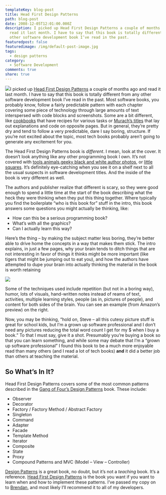 ```yaml
---
templateKey: blog-post
title: Head First Design Patterns
path: blog-post
date: 2008-12-05T12:01:00.000Z
description: I picked up Head First Design Patterns a couple of months ago and
  read it last month. I have to say that this book is totally different from any
  other software development book I’ve read in the past.
featuredpost: false
featuredimage: /img/default-post-image.jpg
tags:
  - design patterns
category:
  - Software Development
comments: true
share: true
---
```

[![](https://images.amazon.com/images/P/0596007124.01.MZZZZZZZ.jpg)![](<>)](http://www.amazon.com/exec/obidos/ASIN/0596007124/aspalliancecom)I picked up [Head First Design Patterns](http://www.amazon.com/exec/obidos/ASIN/0596007124/aspalliancecom) a couple of months ago and read it last month. I have to say that this book is totally different from any other software development book I’ve read in the past. Most software books, you probably know, follow a fairly predictable pattern with each chapter covering some piece of technology through large amounts of text interspersed with code blocks and screenshots. Some are a bit different, like [cookbooks](http://aspalliance.com/cookbook) that have recipes for various tasks or [Murach’s titles](https://ardalis.com/review-murach-asp-net-3-5-programming-with-vb) that lay out explanations and code on opposite pages. But in general, they’re pretty dry and tend to follow a very predictable, dare I say boring, structure. If you’re not excited about the topic, most tech books probably aren’t going to generate any excitement for you.

The Head First Design Patterns book is *different*. I mean, look at the cover. It doesn’t look anything like any other programming book I own. It’s not covered with [tools](http://www.amazon.com/s/ref=nb_ss_gw?url=search-alias%3Daps&field-keywords=microsoft+press&x=0&y=0),[animals](http://oreilly.com/),[geeky black and white author photos](http://www.wrox.com/WileyCDA/WroxTitle/Beginning-ASP-NET-2-0-AJAX.productCd-0470112832.html), or [little squares](http://www.amazon.com/Essential-ASP-NET-Examples-Microsoft-Development/dp/0201760401). It’s definitely eye-catching when you see it on a shelf next to all the usual suspects in software development titles. And the inside of the book is very different as well.

The authors and publisher realize that different is scary, so they were good enough to spend a little time at the start of the book describing what the heck they were thinking when they put this thing together. Where typically you find the boilerplate “who is this book for” stuff in the intro, this book answers some questions you might actually be thinking, like:

* How can this be a serious programming book?
* What’s with all the graphics?
* Can I actually learn this way?

Here’s the thing – by making the subject matter less boring, they’re better able to drive home the concepts in a way that makes them stick. The intro explains, in just a few pages, why your brain tends to ditch things that are not interesting in favor of things it thinks might be more important (like tigers that might be jumping out to eat you), and how the authors have attempted to dupe your brain into actually thinking the material in the book is worth retaining

![](/img/first-design1.png)

Some of the techniques used include repetition (but not in a boring way), humor, lots of visuals, hand-written notes instead of reams of text, activities, multiple learning styles, people (as in, pictures of people), and content for both sides of the brain. You can see an example (from Amazon’s preview) on the right.

Now, you may be thinking, “hold on, Steve – all this cutesy picture stuff is great for school kids, but I’m a grown up software professional and I don’t need any pictures reducing the total word count I get for my $ when I buy a book.” To that I must say, give it a shot. Presumably you’re buying a book so that you can learn something, and while some may debate that I’m a “grown up software professional” I found this book to be a much more enjoyable read than many others (and I read a lot of tech books) **and** it did a better job than others at teaching the material.

## So What’s In It?

Head First Design Patterns covers some of the most common patterns described in the [Gang of Four’s Design Patterns](http://www.amazon.com/gp/product/0201633612?ie=UTF8&tag=aspalliancecom&linkCode=as2&camp=1789&creative=390957&creativeASIN=0201633612) book. These include:

* Observer
* Decorator
* Factory / Factory Method / Abstract Factory
* Singleton
* Command
* Adapter
* Facade
* Template Method
* Iterator
* Composite
* State
* Proxy
* Compound Patterns and MVC (Model – View – Controller)

[Design Patterns](http://www.amazon.com/gp/product/0201633612?ie=UTF8&tag=aspalliancecom&linkCode=as2&camp=1789&creative=390957&creativeASIN=0201633612) is a great book, no doubt, but it’s not a *teaching* book. It’s a reference. [Head First Design Patterns](http://www.amazon.com/exec/obidos/ASIN/0596007124/aspalliancecom) is the book you want if you want to learn when and how to implement these patterns. I’ve passed my copy on to [Brendan](http://brendan.enrick.com/), and most likely I’ll recommend it to all of my developers.